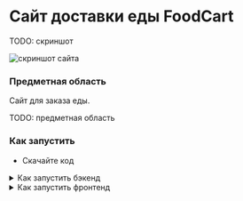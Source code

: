 # Сайт доставки еды FoodCart

TODO: скриншот

![скриншот сайта]()

### Предметная область

Сайт для заказа еды.

TODO: предметная область

### Как запустить

- Скачайте код
<details>
  <summary>Как запустить бэкенд</summary>

- [Установите Python](https://www.python.org/)
    - У вас всё получилось, если на команду `python --version` (либо `python3 --version`) Вам выводится версия Python.
- Создайте виртуальное окружение: `python -m venv venv'
- Активируйте виртуальное окружение:
    - Windows: `.\venv\Scripts\activate`
    - MacOS/Linux: `source venv/bin/activate`
- Установите зависимости командой `pip install -r requirements.txt`
- Отмигрируйте БД: `python manage.py migrate
- Запустите сервер: `python manage.py runserver`

После сборки для запуска достаточно активировать виртуальное окружение и запустить сервер.

</details>

<details>
  <summary>Как запустить фронтенд</summary>
  
- [Установите NodeJS](https://nodejs.org/en/)
    - У вас всё получилось, если на команды `node --version` и `npm --version` терминал выводит их версии.
- TODO: остальное
<details>

### Переменные окружения

Часть настроек проекта берётся из переменных окружения. Чтобы их определить, создайте файл `.env` рядом с `manage.py` и запишите туда данные в таком формате: `ПЕРЕМЕННАЯ=значение`.

Доступны следующие переменные:
TODO: переменные окружения

## Цели проекта

Код написан в учебных целях — это урок в курсе по Python и веб-разработке на сайте [Devman](https://dvmn.org).
